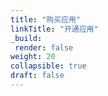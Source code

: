```yaml
---
title: "购买应用"
linkTitle: "开通应用"
_build:
 render: false 
weight: 20
collapsible: true
draft: false
---
```


